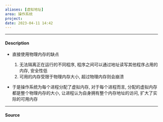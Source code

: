 ```yaml
---
aliases: [虚拟地址]
area: 操作系统
project: 
date: 2023-04-11 14:42
---
```

---
#### Description
- 直接使用物理内存的缺点
    1. 无法隔离正在运行的不同程序, 程序之间可以通过地址读写其他程序占用的内存, 安全性低
    2. 可用的内存受限于物理内存大小, 超过物理内存则会崩溃

- 于是操作系统为每个进程分配了虚拟内存, 对于每个进程而言, 分配的虚拟内存都是整个物理内存的大小, 让进程认为自身拥有整个内存地址的访问, 扩大了实际的可用内存
---
#### Source
